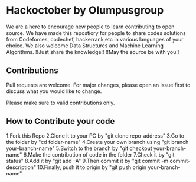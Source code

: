 # Hackoctober by Olumpusgroup
We are a here to encourage new people to learn contributing to open source.
We have made this repostiory for people to share codes solutions from Codeforces, codechef, hackerrank,etc in various languages of your choice.
We also welcome Data Structures and Machine Learning Algorithms.
!!Just share the knowledge!!
!!May the source be with you!!
## Contributions
Pull requests are welcome. For major changes, please open an issue first to discuss what you would like to change.

Please make sure to valid contributions only.
## How to Contribute your code
1.Fork this Repo
2.Clone it to your PC by "git clone repo-address"
3.Go to the folder by "cd folder-name"
4.Create your own branch using "git branch your-branch-name"
5.Switch to the branch by "git checkout your-branch-name"
6.Make the contribution of code in the folder
7.Check it by "git status"
8.Add it by "git add -A"
9.Then commit it by "git commit -m commit-description"
10.Finally, push it to origin by "git push origin your-branch-name".
